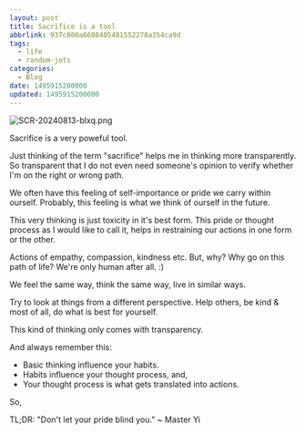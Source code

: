 ```yaml
---
layout: post
title: Sacrifice is a tool
abbrlink: 937c800a6608405481552278a354ca9d
tags:
  - life
  - random-jots
categories:
  - Blog
date: 1495915200000
updated: 1495915200000
---
```


![SCR-20240813-blxq.png](/resources/abdfa8d263b24a5ea88b567e3d5c0336.png)

Sacrifice is a very poweful tool.

Just thinking of the term "sacrifice" helps me in thinking more transparently. So transparent that I do not even need someone's opinion to verify whether I'm on the right or wrong path.

We often have this feeling of self-importance or pride we carry within ourself. Probably, this feeling is what we think of ourself in the future.

This very thinking is just toxicity in it's best form.
This pride or thought process as I would like to call it, helps in restraining our actions in one form or the other.

Actions of empathy, compassion, kindness etc.
But, why? Why go on this path of life? We're only human after all. :)

We feel the same way, think the same way, live in similar ways.

Try to look at things from a different perspective.
Help others, be kind & most of all, do what is best for yourself.

This kind of thinking only comes with transparency.

And always remember this:

- Basic thinking influence your habits.
- Habits influence your thought process, and,
- Your thought process is what gets translated into actions.

So,

TL;DR: "Don't let your pride blind you." \~ Master Yi
